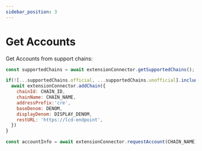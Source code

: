 ```yaml
---
sidebar_position: 3
---
```


# Get Accounts

Get Accounts from support chains:

```js title="Add support chains"
const supportedChains = await extensionConnector.getSupportedChains();

if(![...supportedChains.official, ...supportedChains.unofficial].includes(CHAIN_NAME)) {
  await extensionConnector.addChain({
    chainId: CHAIN_ID,
    chainName: CHAIN_NAME,
    addressPrefix:'cre',
    baseDenom: DENOM,
    displayDenom: DISPLAY_DENOM,
    restURL: 'https://lcd-endpoint',
  })
}
```

```js title="Get Account"
const accountInfo = await extensionConnector.requestAccount(CHAIN_NAME);
```